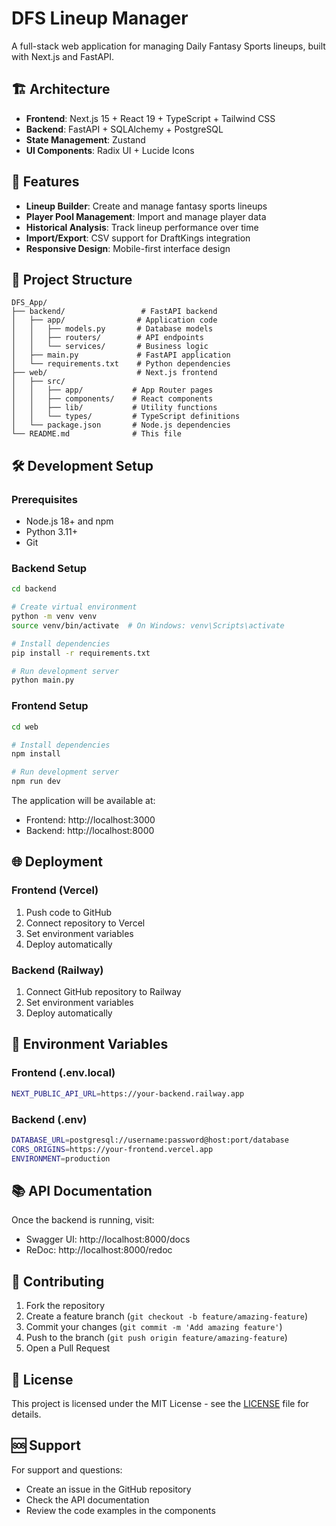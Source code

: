 # DFS Lineup Manager

A full-stack web application for managing Daily Fantasy Sports lineups, built with Next.js and FastAPI.

## 🏗️ Architecture

- **Frontend**: Next.js 15 + React 19 + TypeScript + Tailwind CSS
- **Backend**: FastAPI + SQLAlchemy + PostgreSQL
- **State Management**: Zustand
- **UI Components**: Radix UI + Lucide Icons

## 🚀 Features

- **Lineup Builder**: Create and manage fantasy sports lineups
- **Player Pool Management**: Import and manage player data
- **Historical Analysis**: Track lineup performance over time
- **Import/Export**: CSV support for DraftKings integration
- **Responsive Design**: Mobile-first interface design

## 📁 Project Structure

```
DFS_App/
├── backend/                 # FastAPI backend
│   ├── app/                # Application code
│   │   ├── models.py       # Database models
│   │   ├── routers/        # API endpoints
│   │   └── services/       # Business logic
│   ├── main.py             # FastAPI application
│   └── requirements.txt    # Python dependencies
├── web/                    # Next.js frontend
│   ├── src/
│   │   ├── app/           # App Router pages
│   │   ├── components/    # React components
│   │   ├── lib/           # Utility functions
│   │   └── types/         # TypeScript definitions
│   └── package.json       # Node.js dependencies
└── README.md              # This file
```

## 🛠️ Development Setup

### Prerequisites

- Node.js 18+ and npm
- Python 3.11+
- Git

### Backend Setup

```bash
cd backend

# Create virtual environment
python -m venv venv
source venv/bin/activate  # On Windows: venv\Scripts\activate

# Install dependencies
pip install -r requirements.txt

# Run development server
python main.py
```

### Frontend Setup

```bash
cd web

# Install dependencies
npm install

# Run development server
npm run dev
```

The application will be available at:
- Frontend: http://localhost:3000
- Backend: http://localhost:8000

## 🌐 Deployment

### Frontend (Vercel)

1. Push code to GitHub
2. Connect repository to Vercel
3. Set environment variables
4. Deploy automatically

### Backend (Railway)

1. Connect GitHub repository to Railway
2. Set environment variables
3. Deploy automatically

## 🔧 Environment Variables

### Frontend (.env.local)
```bash
NEXT_PUBLIC_API_URL=https://your-backend.railway.app
```

### Backend (.env)
```bash
DATABASE_URL=postgresql://username:password@host:port/database
CORS_ORIGINS=https://your-frontend.vercel.app
ENVIRONMENT=production
```

## 📚 API Documentation

Once the backend is running, visit:
- Swagger UI: http://localhost:8000/docs
- ReDoc: http://localhost:8000/redoc

## 🤝 Contributing

1. Fork the repository
2. Create a feature branch (`git checkout -b feature/amazing-feature`)
3. Commit your changes (`git commit -m 'Add amazing feature'`)
4. Push to the branch (`git push origin feature/amazing-feature`)
5. Open a Pull Request

## 📄 License

This project is licensed under the MIT License - see the [LICENSE](LICENSE) file for details.

## 🆘 Support

For support and questions:
- Create an issue in the GitHub repository
- Check the API documentation
- Review the code examples in the components
